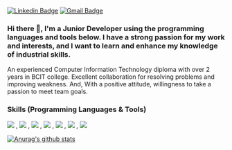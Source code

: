 [![Linkedin Badge](https://img.shields.io/badge/-LinkedIn-blue?style=flat-square&logo=Linkedin&logoColor=white&link=https://www.linkedin.com/in/ryan-hakhyeon-cho-9832a019b/)](https://www.linkedin.com/in/ryan-hakhyeon-cho-9832a019b/) 
[![Gmail Badge](https://img.shields.io/badge/Gmail-d14836?style=flat-square&logo=Gmail&logoColor=white&link=mailto:snugyun01@gmail.com)](mailto:ryancho.hakhyeon@gmail.com)

### Hi there 👋, I'm a Junior Developer using the programming languages and tools below. I have a strong passion for my work and interests, and I want to learn and enhance my knowledge of industrial skills.
An experienced Computer Information Technology diploma with over 2 years in BCIT college. Excellent collaboration for resolving problems and improving weakness. And, With a positive attitude, willingness to take a passion to meet team goals.

### Skills (Programming Languages & Tools)

<img src="https://img.shields.io/badge/Python-3776AB?style=flat-square&logo=Python&logoColor=white"/> , <img src="https://img.shields.io/badge/JavaScript-F7DF1E?style=flat-square&logo=JavaScript&logoColor=white"/> , <img src="https://img.shields.io/badge/HTML5-E34F26?style=flat-square&logo=HTML5&logoColor=white"/> , <img src="https://img.shields.io/badge/CSS3-1572B6?style=flat-square&logo=CSS3&logoColor=white"/> , <img src="https://img.shields.io/badge/Node.js-339933?style=flat-square&logo=Node.js&logoColor=white"/> , <img src="https://img.shields.io/badge/MySQL-4479A1?style=flat-square&logo=MySQL&logoColor=white"/> , <img src="https://img.shields.io/badge/AmazonAWS-232F3E?style=flat-square&logo=AmazonAWS&logoColor=white"/>



<!--
**ryancho-hakhyeon/ryancho-hakhyeon** is a ✨ _special_ ✨ repository because its `README.md` (this file) appears on your GitHub profile.

Here are some ideas to get you started:

- 🔭 I’m currently working on ...
- 🌱 I’m currently learning ...
- 👯 I’m looking to collaborate on ...
- 🤔 I’m looking for help with ...
- 💬 Ask me about ...
- 📫 How to reach me: ...
- 😄 Pronouns: ...
- ⚡ Fun fact: ...
-->

<!--
[![Anurag's GitHub stats](https://github-readme-stats.vercel.app/api?username=anuraghazra)](https://github.com/anuraghazra/github-readme-stats)
-->

 [![Anurag's github stats](https://github-readme-stats.vercel.app/api?username=ryancho-hakhyeon)](https://github.com/anuraghazra/github-readme-stats)


